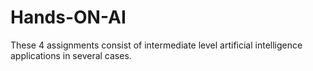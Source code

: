 # Hands-ON-AI
These 4 assignments consist of intermediate level artificial intelligence applications in several cases.  
